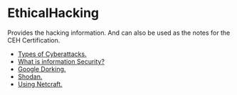 # EthicalHacking
Provides the hacking information. And can also be used as the notes for the CEH Certification.

- <a href="https://cyb3rtarun.blogspot.com/2022/11/cyberattacks.html" target="_blank">Types of Cyberattacks.</a>
- <a href="https://cyb3rtarun.blogspot.com/2022/11/what-is-information-security.html" target="_blank">What is information Security?</a>
- <a href="https://cyb3rtarun.blogspot.com/2022/11/google-dorking.html">Google Dorking.</a>
- <a href="https://cyb3rtarun.blogspot.com/2022/11/shodan.html">Shodan.</a>
- <a href="https://cyb3rtarun.blogspot.com/2022/11/using-netcraft.html">Using Netcraft.</a>
